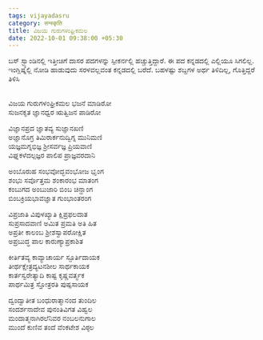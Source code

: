 ```yaml
---
tags: vijayadasru
category: सन्स्कृति
title: ವಿಜಯ ಗುರುಗಳಂಘ್ರಿಕಮಲ
date: 2022-10-01 09:38:00 +05:30
---
```


ಬಸ್ ಸ್ಟ್ಯಾಂಡಿನಲ್ಲಿ ಇತ್ತೀಚಿಗೆ ದಾಸರ ಪದಗಳನ್ನು ಸ್ಪೀಕರ್ನಲ್ಲಿ ಹಚ್ಚುತ್ತಿದ್ದಾರೆ. ಈ ಪದ ಕನ್ನಡದಲ್ಲಿ ಎಲ್ಲಿಯೂ ಸಿಗಲಿಲ್ಲ. ಇಂಗ್ಲಿಷ್ನಲ್ಲಿ ನೋಡಿ ಹಾಡುವುದು ಸರಳವಲ್ಲವಂತ ಕನ್ನಡದಲ್ಲಿ ಬರೆದೆ. ಬಹಳಷ್ಟು ಶಬ್ದಗಳ ಅರ್ಥ ತಿಳಿದಿಲ್ಲ, ಗೊತ್ತಿದ್ದರೆ ತಿಳಿಸಿ
<Br/>  <br/>
  
ವಿಜಯ ಗುರುಗಳಂಘ್ರಿಕಮಲ ಭಜನೆ ಮಾಡಿರೋ  
ಸುಜನಕೃತ ಜ್ಞಾನಧ್ವರ ಋತ್ವಿಜನ ಪಾಡಿರೋ  
  
ವಿಜ್ಞಾನಪ್ರದ ಜ್ಞಾತವ್ಯ ಸುಜ್ಞಾನಖಣಿ  
ಅಜ್ಞಾನೊಗ್ರ ತಿಮಿರಾರ್ಕನುದ್ವಿಗ್ನ ಮುನಿಮಣಿ  
ಯಜ್ಞಮಗ್ನಭಿಜ್ಞ ಶ್ರೀಸರ್ವಜ್ಞ ಪ್ರಿಯವಾಣಿ  
ವಿಘ್ನಕಳೆದಲ್ಪಜ್ಞರ ಪಾಲಿಪ ಪ್ರಾಜ್ಞವರದಾನಿ  
  
ಅಂಬೊರುಹ ಸಂಭವೋದ್ಭವಂಭೋಜ ಭೃಂಗ​  
ಶಂಭು ಸರ್ವೊತ್ತಮ ಶಂಕಾರಂಭ ಮಾತಂಗ​  
ಕಂಬುಗದ ಅಂಬುಜಾರಿ ಬಿಂಬ ಚಿನ್ಹಾಂಗ​  
ಬಿಂಬಕ್ರಿಯಭಾವಜ್ಞಾತ ಗುಂಭಾಂತರಂಗ​  
  
ವಿಪ್ರಜಾತಿ ವಿಪುಳಖ್ಯಾತಿ ಕ್ಷಿಪ್ರಫಲದಾತ​  
ಸುಪ್ರಸಾದವಾಣಿ ಅಮಿತ ಪ್ರಮತಿ ಅತಿ ಹಿತ​  
ಅಪ್ರತೀ ಕಾಲಂಬ ಶ್ರೀಶಸ್ವಾಪರೋಕ್ಷಿತ​  
ಅಪ್ರಬುದ್ಧ ಪಾಲ ಕಾರುಣ್ಯಾಪ್ರಕಾಶಿತ​  
  
ಕೀರ್ತಿತವ್ಯ ಕಾವ್ಯಾಚಾರ್ಯ ಸ್ಫೂರ್ತಿದಾಯಕ​  
ತೀರ್ಥಕ್ಷೇತ್ರದ್ಯಟನಶೀಲ ಸಾರ್ಥಕಾಯಕ​  
ಕಾರ್ತಸ್ವರೇತ್ಯಾದಿ ಕಾಷ್ಟ ಕೃಷ್ಣವರ್ತ್ಮಕ​  
ಪಾರ್ಥಮಿತ್ರ ಸ್ತೋತ್ರರತಿ ಪುಷ್ಪಸಾಯಕ​  
  
ದ್ವಂದ್ವಾತೀತ ಬಂಧುರಾತ್ಮಾನಂದ ತುಂದಿಲ​  
ಸಂದರ್ಶನಾದೇವ ಪುನಂತಿವಿಗತ ವಿಹ್ವಲ​  
ಮಂದಾತ್ಮನಾಗಿರಲೆನಿವರ ನಂಬಲನುಗಾಲ​  
ಮುಂದೆ ಕುಣಿವ ತಂದೆ ವೆಂಕಟೇಶ ವಿಠ್ಠಲ  
  